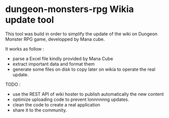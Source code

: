 # dungeon-monsters-rpg Wikia update tool

This tool was build in order to simplify the update of the wiki on Dungeon Monster RPG game, developped by Mana cube.

It works as follow : 
- parse a Excel file kindly provided by Mana Cube
- extract important data and format them
- generate some files on disk to copy later on wikia to operate the real update.


TODO :
- use the REST API of wiki hoster to publish automatically the new content
- optimize uploading code to prevent lonnnnnng updates.
- clean the code to create a real application
- share it to the community.
